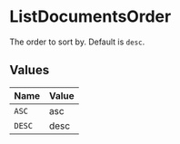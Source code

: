 # ListDocumentsOrder

The order to sort by. Default is `desc`.


## Values

| Name   | Value  |
| ------ | ------ |
| `ASC`  | asc    |
| `DESC` | desc   |